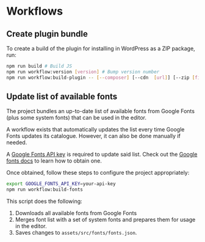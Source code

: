 # Workflows

## Create plugin bundle

To create a build of the plugin for installing in WordPress as a ZIP package, run:

```bash
npm run build # Build JS
npm run workflow:version [version] # Bump version number
npm run workflow:build-plugin -- [--composer] [--cdn  [url]] [--zip [filename] [--clean] # Creates a full build.
```

## Update list of available fonts

The project bundles an up-to-date list of available fonts from Google Fonts (plus some system fonts) that can be used in the editor.

A workflow exists that automatically updates the list every time Google Fonts updates its catalogue. However, it can also be done manually if needed.

A [Google Fonts API key](https://developers.google.com/fonts/docs/developer_api) is required to update said list. Check out the [Google fonts docs](https://developers.google.com/fonts/docs/developer_api) to learn how to obtain one.

Once obtained, follow these steps to configure the project appropriately:

```bash
export GOOGLE_FONTS_API_KEY=your-api-key
npm run workflow:build-fonts
```

This script does the following:

1. Downloads all available fonts from Google Fonts
1. Merges font list with a set of system fonts and prepares them for usage in the editor.
1. Saves changes to `assets/src/fonts/fonts.json`.
